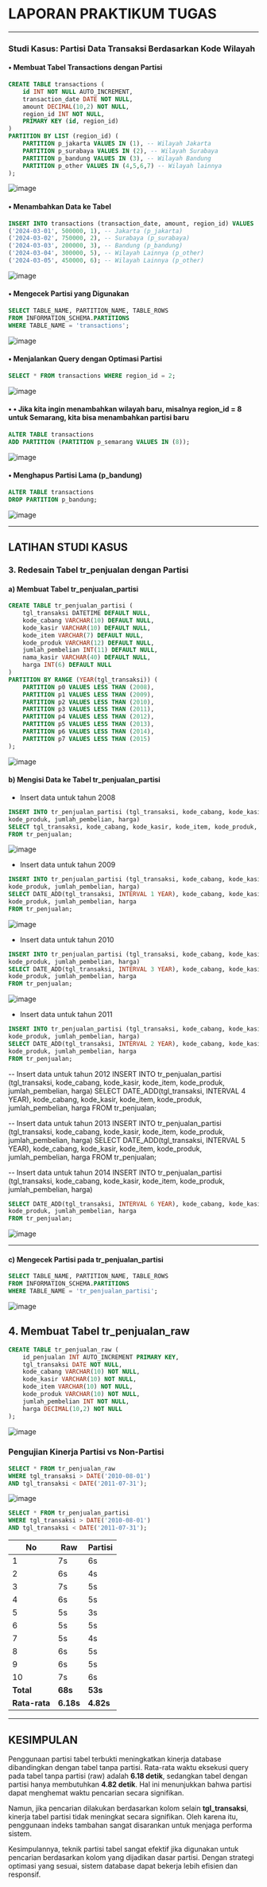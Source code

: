 # **LAPORAN PRAKTIKUM TUGAS**


---

### **Studi Kasus: Partisi Data Transaksi Berdasarkan Kode Wilayah**
#### **• Membuat Tabel Transactions dengan Partisi**
```sql
CREATE TABLE transactions (
    id INT NOT NULL AUTO_INCREMENT,
    transaction_date DATE NOT NULL,
    amount DECIMAL(10,2) NOT NULL,
    region_id INT NOT NULL,
    PRIMARY KEY (id, region_id)
)
PARTITION BY LIST (region_id) (
    PARTITION p_jakarta VALUES IN (1), -- Wilayah Jakarta
    PARTITION p_surabaya VALUES IN (2), -- Wilayah Surabaya
    PARTITION p_bandung VALUES IN (3), -- Wilayah Bandung
    PARTITION p_other VALUES IN (4,5,6,7) -- Wilayah lainnya
);
```
![image](https://github.com/user-attachments/assets/205a4914-fb34-4d86-8008-dba2c128c947)


#### **• Menambahkan Data ke Tabel**
```sql
INSERT INTO transactions (transaction_date, amount, region_id) VALUES
('2024-03-01', 500000, 1), -- Jakarta (p_jakarta)
('2024-03-02', 750000, 2), -- Surabaya (p_surabaya)
('2024-03-03', 200000, 3), -- Bandung (p_bandung)
('2024-03-04', 300000, 5), -- Wilayah Lainnya (p_other)
('2024-03-05', 450000, 6); -- Wilayah Lainnya (p_other)
```
![image](https://github.com/user-attachments/assets/7be0b31f-a9ec-4266-b9c0-66a0763dd28f)


#### **• Mengecek Partisi yang Digunakan**
```sql
SELECT TABLE_NAME, PARTITION_NAME, TABLE_ROWS
FROM INFORMATION_SCHEMA.PARTITIONS
WHERE TABLE_NAME = 'transactions';
```
![image](https://github.com/user-attachments/assets/5c4acd26-6509-42bf-bba2-d3500dc83e8e)


#### **• Menjalankan Query dengan Optimasi Partisi**
```sql
SELECT * FROM transactions WHERE region_id = 2;
```
![image](https://github.com/user-attachments/assets/7f8418ad-5632-40de-b95a-5dea99cdfd0b)


#### **• •	Jika kita ingin menambahkan wilayah baru, misalnya region_id = 8 untuk Semarang, kita bisa menambahkan partisi baru**
```sql
ALTER TABLE transactions
ADD PARTITION (PARTITION p_semarang VALUES IN (8));
```
![image](https://github.com/user-attachments/assets/cce01a70-a1ac-4761-88d3-ce9c038fc8b1)


#### **• Menghapus Partisi Lama (p_bandung)**
```sql
ALTER TABLE transactions
DROP PARTITION p_bandung;
```
![image](https://github.com/user-attachments/assets/2427706e-c0d8-49d4-8096-0fccfbc396ad)

---

## **LATIHAN STUDI KASUS**

### **3. Redesain Tabel tr_penjualan dengan Partisi**
#### **a) Membuat Tabel tr_penjualan_partisi**
```sql
CREATE TABLE tr_penjualan_partisi (
    tgl_transaksi DATETIME DEFAULT NULL,
    kode_cabang VARCHAR(10) DEFAULT NULL,
    kode_kasir VARCHAR(10) DEFAULT NULL,
    kode_item VARCHAR(7) DEFAULT NULL,
    kode_produk VARCHAR(12) DEFAULT NULL,
    jumlah_pembelian INT(11) DEFAULT NULL,
    nama_kasir VARCHAR(40) DEFAULT NULL,
    harga INT(6) DEFAULT NULL
)
PARTITION BY RANGE (YEAR(tgl_transaksi)) (
    PARTITION p0 VALUES LESS THAN (2008),
    PARTITION p1 VALUES LESS THAN (2009),
    PARTITION p2 VALUES LESS THAN (2010),
    PARTITION p3 VALUES LESS THAN (2011),
    PARTITION p4 VALUES LESS THAN (2012),
    PARTITION p5 VALUES LESS THAN (2013),
    PARTITION p6 VALUES LESS THAN (2014),
    PARTITION p7 VALUES LESS THAN (2015)
);
```
![image](https://github.com/user-attachments/assets/67c658d1-86fa-4ed6-8767-f9a392349053)


#### **b) Mengisi Data ke Tabel tr_penjualan_partisi**
- Insert data untuk tahun 2008
```sql
INSERT INTO tr_penjualan_partisi (tgl_transaksi, kode_cabang, kode_kasir, kode_item,
kode_produk, jumlah_pembelian, harga)
SELECT tgl_transaksi, kode_cabang, kode_kasir, kode_item, kode_produk, jumlah_pembelian, harga
FROM tr_penjualan;

```
![image](https://github.com/user-attachments/assets/b3b027ed-4793-45eb-888e-c1864a76d4aa)

- Insert data untuk tahun 2009
```sql
INSERT INTO tr_penjualan_partisi (tgl_transaksi, kode_cabang, kode_kasir, kode_item,
kode_produk, jumlah_pembelian, harga)
SELECT DATE_ADD(tgl_transaksi, INTERVAL 1 YEAR), kode_cabang, kode_kasir, kode_item,
kode_produk, jumlah_pembelian, harga
FROM tr_penjualan;
```
![image](https://github.com/user-attachments/assets/5cf3338f-3b79-4177-9189-d3320ac68de2)

- Insert data untuk tahun 2010
```sql
INSERT INTO tr_penjualan_partisi (tgl_transaksi, kode_cabang, kode_kasir, kode_item,
kode_produk, jumlah_pembelian, harga)
SELECT DATE_ADD(tgl_transaksi, INTERVAL 3 YEAR), kode_cabang, kode_kasir, kode_item,
kode_produk, jumlah_pembelian, harga
FROM tr_penjualan;
```
![image](https://github.com/user-attachments/assets/61a3b854-58f9-49b1-b3c9-d789a5494950)


- Insert data untuk tahun 2011
```sql
INSERT INTO tr_penjualan_partisi (tgl_transaksi, kode_cabang, kode_kasir, kode_item,
kode_produk, jumlah_pembelian, harga)
SELECT DATE_ADD(tgl_transaksi, INTERVAL 2 YEAR), kode_cabang, kode_kasir, kode_item,
kode_produk, jumlah_pembelian, harga
FROM tr_penjualan;
```
-- Insert data untuk tahun 2012
INSERT INTO tr_penjualan_partisi (tgl_transaksi, kode_cabang, kode_kasir, kode_item,
kode_produk, jumlah_pembelian, harga)
SELECT DATE_ADD(tgl_transaksi, INTERVAL 4 YEAR), kode_cabang, kode_kasir, kode_item,
kode_produk, jumlah_pembelian, harga
FROM tr_penjualan;

-- Insert data untuk tahun 2013
INSERT INTO tr_penjualan_partisi (tgl_transaksi, kode_cabang, kode_kasir, kode_item,
kode_produk, jumlah_pembelian, harga)
SELECT DATE_ADD(tgl_transaksi, INTERVAL 5 YEAR), kode_cabang, kode_kasir, kode_item,
kode_produk, jumlah_pembelian, harga
FROM tr_penjualan;

-- Insert data untuk tahun 2014
INSERT INTO tr_penjualan_partisi (tgl_transaksi, kode_cabang, kode_kasir, kode_item,
kode_produk, jumlah_pembelian, harga)

```sql
SELECT DATE_ADD(tgl_transaksi, INTERVAL 6 YEAR), kode_cabang, kode_kasir, kode_item,
kode_produk, jumlah_pembelian, harga
FROM tr_penjualan;
```
![image](https://github.com/user-attachments/assets/5251253f-e0e4-4f8b-9f0d-220c05825415)

---

#### **c) Mengecek Partisi pada tr_penjualan_partisi**

```sql
SELECT TABLE_NAME, PARTITION_NAME, TABLE_ROWS
FROM INFORMATION_SCHEMA.PARTITIONS
WHERE TABLE_NAME = 'tr_penjualan_partisi';
```
![image](https://github.com/user-attachments/assets/4e34c1d7-a06b-417d-a116-d1a06ba3de7f)


## **4. Membuat Tabel tr_penjualan_raw**
```sql
CREATE TABLE tr_penjualan_raw (
    id_penjualan INT AUTO_INCREMENT PRIMARY KEY,
    tgl_transaksi DATE NOT NULL,
    kode_cabang VARCHAR(10) NOT NULL,
    kode_kasir VARCHAR(10) NOT NULL,
    kode_item VARCHAR(10) NOT NULL,
    kode_produk VARCHAR(10) NOT NULL,
    jumlah_pembelian INT NOT NULL,
    harga DECIMAL(10,2) NOT NULL
);
```
![image](https://github.com/user-attachments/assets/05940bfc-c2e8-4754-bcc5-1bcd3adab398)


### **Pengujian Kinerja Partisi vs Non-Partisi**
```sql
SELECT * FROM tr_penjualan_raw
WHERE tgl_transaksi > DATE('2010-08-01')
AND tgl_transaksi < DATE('2011-07-31');
```
![image](https://github.com/user-attachments/assets/23306324-e350-43de-a5b6-270b3dacacdf)

```sql
SELECT * FROM tr_penjualan_partisi
WHERE tgl_transaksi > DATE('2010-08-01')
AND tgl_transaksi < DATE('2011-07-31');
```

| No | Raw | Partisi |
|----|-----|---------|
| 1  | 7s  | 6s      |
| 2  | 6s  | 4s      |
| 3  | 7s  | 5s      |
| 4  | 6s  | 5s      |
| 5  | 5s  | 3s      |
| 6  | 5s  | 5s      |
| 7  | 5s  | 4s      |
| 8  | 6s  | 5s      |
| 9  | 6s  | 5s      |
| 10 | 7s  | 6s      |
| **Total** | **68s** | **53s** |
| **Rata-rata** | **6.18s** | **4.82s** |

---

## **KESIMPULAN**
Penggunaan partisi tabel terbukti meningkatkan kinerja database dibandingkan dengan tabel tanpa partisi. Rata-rata waktu eksekusi query pada tabel tanpa partisi (raw) adalah **6.18 detik**, sedangkan tabel dengan partisi hanya membutuhkan **4.82 detik**. Hal ini menunjukkan bahwa partisi dapat menghemat waktu pencarian secara signifikan.

Namun, jika pencarian dilakukan berdasarkan kolom selain **tgl_transaksi**, kinerja tabel partisi tidak meningkat secara signifikan. Oleh karena itu, penggunaan indeks tambahan sangat disarankan untuk menjaga performa sistem.

Kesimpulannya, teknik partisi tabel sangat efektif jika digunakan untuk pencarian berdasarkan kolom yang dijadikan dasar partisi. Dengan strategi optimasi yang sesuai, sistem database dapat bekerja lebih efisien dan responsif.

